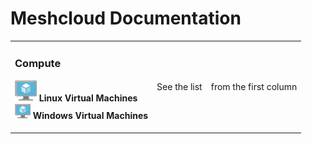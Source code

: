 # Meshcloud Documentation

<table>
  <tbody>
    <tr>
      <td>
        <h3>Compute</h3>
        <ul style="list-style-type: none;display: table">
          <li>
            <img src="assets/virtualmachine.svg" width="35" />
            <strong>Linux Virtual Machines</strong>
          </li>
          <li style="height: 30px; line-height: 30px;">
            <img src="assets/virtualmachine.svg" width="25" />
            <strong>Windows Virtual Machines</strong>
          </li>
        </ul>
      </td>
      <td align="center">See the list</td>
      <td align="right">from the first column</td>
    </tr>
  </tbody>
</table>


